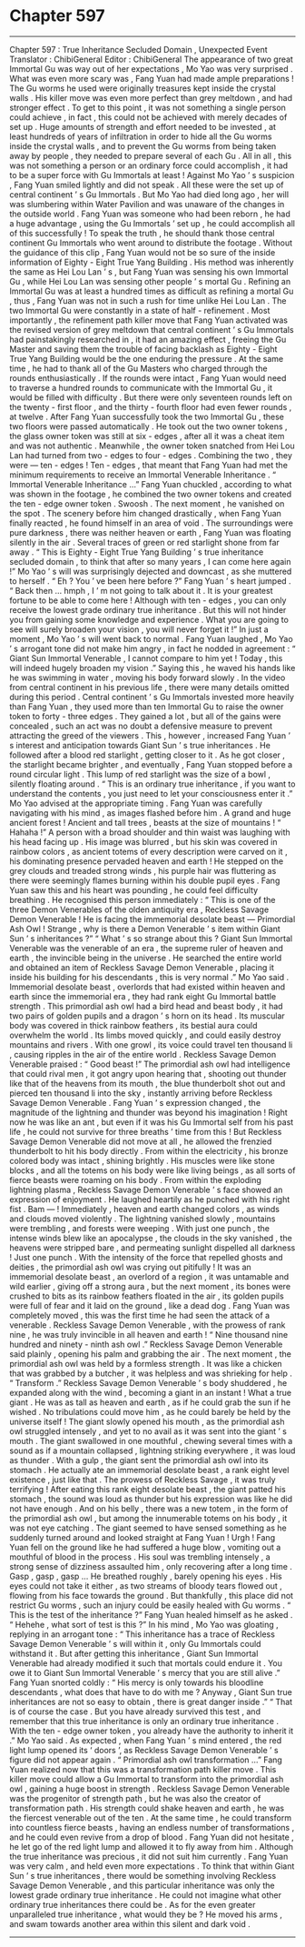 
# Chapter 597


---

Chapter 597 : True Inheritance Secluded Domain , Unexpected Event
Translator : ChibiGeneral Editor : ChibiGeneral
The appearance of two great Immortal Gu was way out of her expectations , Mo Yao was very surprised .
What was even more scary was , Fang Yuan had made ample preparations !
The Gu worms he used were originally treasures kept inside the crystal walls . His killer move was even more perfect than grey meltdown , and had stronger effect .
To get to this point , it was not something a single person could achieve , in fact , this could not be achieved with merely decades of set up . Huge amounts of strength and effort needed to be invested , at least hundreds of years of infiltration in order to hide all the Gu worms inside the crystal walls , and to prevent the Gu worms from being taken away by people , they needed to prepare several of each Gu .
All in all , this was not something a person or an ordinary force could accomplish , it had to be a super force with Gu Immortals at least !
Against Mo Yao ’ s suspicion , Fang Yuan smiled lightly and did not speak .
All these were the set up of central continent ’ s Gu Immortals . But Mo Yao had died long ago , her will was slumbering within Water Pavilion and was unaware of the changes in the outside world .
Fang Yuan was someone who had been reborn , he had a huge advantage , using the Gu Immortals ’ set up , he could accomplish all of this successfully !
To speak the truth , he should thank those central continent Gu Immortals who went around to distribute the footage .
Without the guidance of this clip , Fang Yuan would not be so sure of the inside information of Eighty - Eight True Yang Building .
His method was inherently the same as Hei Lou Lan ’ s , but Fang Yuan was sensing his own Immortal Gu , while Hei Lou Lan was sensing other people ’ s mortal Gu .
Refining an Immortal Gu was at least a hundred times as difficult as refining a mortal Gu , thus , Fang Yuan was not in such a rush for time unlike Hei Lou Lan . The two Immortal Gu were constantly in a state of half - refinement .
Most importantly , the refinement path killer move that Fang Yuan activated was the revised version of grey meltdown that central continent ’ s Gu Immortals had painstakingly researched in , it had an amazing effect , freeing the Gu Master and saving them the trouble of facing backlash as Eighty - Eight True Yang Building would be the one enduring the pressure .
At the same time , he had to thank all of the Gu Masters who charged through the rounds enthusiastically . If the rounds were intact , Fang Yuan would need to traverse a hundred rounds to communicate with the Immortal Gu , it would be filled with difficulty .
But there were only seventeen rounds left on the twenty - first floor , and the thirty - fourth floor had even fewer rounds , at twelve .
After Fang Yuan successfully took the two Immortal Gu , these two floors were passed automatically .
He took out the two owner tokens , the glass owner token was still at six - edges , after all it was a cheat item and was not authentic .
Meanwhile , the owner token snatched from Hei Lou Lan had turned from two - edges to four - edges .
Combining the two , they were — ten - edges !
Ten - edges , that meant that Fang Yuan had met the minimum requirements to receive an Immortal Venerable Inheritance .
“ Immortal Venerable Inheritance …” Fang Yuan chuckled , according to what was shown in the footage , he combined the two owner tokens and created the ten - edge owner token .
Swoosh .
The next moment , he vanished on the spot .
The scenery before him changed drastically , when Fang Yuan finally reacted , he found himself in an area of void .
The surroundings were pure darkness , there was neither heaven or earth , Fang Yuan was floating silently in the air .
Several traces of green or red starlight shone from far away .
“ This is Eighty - Eight True Yang Building ’ s true inheritance secluded domain , to think that after so many years , I can come here again !” Mo Yao ’ s will was surprisingly dejected and downcast , as she muttered to herself .
“ Eh ? You ’ ve been here before ?” Fang Yuan ’ s heart jumped .
“ Back then … hmph , I ’ m not going to talk about it . It is your greatest fortune to be able to come here ! Although with ten - edges , you can only receive the lowest grade ordinary true inheritance . But this will not hinder you from gaining some knowledge and experience . What you are going to see will surely broaden your vision , you will never forget it !” In just a moment , Mo Yao ’ s will went back to normal .
Fang Yuan laughed , Mo Yao ’ s arrogant tone did not make him angry , in fact he nodded in agreement : “ Giant Sun Immortal Venerable , I cannot compare to him yet ! Today , this will indeed hugely broaden my vision .”
Saying this , he waved his hands like he was swimming in water , moving his body forward slowly .
In the video from central continent in his previous life , there were many details omitted during this period .
Central continent ’ s Gu Immortals invested more heavily than Fang Yuan , they used more than ten Immortal Gu to raise the owner token to forty - three edges .
They gained a lot , but all of the gains were concealed , such an act was no doubt a defensive measure to prevent attracting the greed of the viewers . This , however , increased Fang Yuan ’ s interest and anticipation towards Giant Sun ’ s true inheritances .
He followed after a blood red starlight , getting closer to it .
As he got closer , the starlight became brighter , and eventually , Fang Yuan stopped before a round circular light .
This lump of red starlight was the size of a bowl , silently floating around .
“ This is an ordinary true inheritance , if you want to understand the contents , you just need to let your consciousness enter it .” Mo Yao advised at the appropriate timing .
Fang Yuan was carefully navigating with his mind , as images flashed before him .
A grand and huge ancient forest !
Ancient and tall trees , beasts at the size of mountains !
“ Hahaha !” A person with a broad shoulder and thin waist was laughing with his head facing up .
His image was blurred , but his skin was covered in rainbow colors , as ancient totems of every description were carved on it , his dominating presence pervaded heaven and earth !
He stepped on the grey clouds and treaded strong winds , his purple hair was fluttering as there were seemingly flames burning within his double pupil eyes .
Fang Yuan saw this and his heart was pounding , he could feel difficulty breathing . He recognised this person immediately : “ This is one of the three Demon Venerables of the olden antiquity era , Reckless Savage Demon Venerable ! He is facing the immemorial desolate beast — Primordial Ash Owl ! Strange , why is there a Demon Venerable ’ s item within Giant Sun ’ s inheritances ?”
“ What ’ s so strange about this ? Giant Sun Immortal Venerable was the venerable of an era , the supreme ruler of heaven and earth , the invincible being in the universe . He searched the entire world and obtained an item of Reckless Savage Demon Venerable , placing it inside his building for his descendants , this is very normal .” Mo Yao said .
Immemorial desolate beast , overlords that had existed within heaven and earth since the immemorial era , they had rank eight Gu Immortal battle strength .
This primordial ash owl had a bird head and beast body , it had two pairs of golden pupils and a dragon ’ s horn on its head . Its muscular body was covered in thick rainbow feathers , its bestial aura could overwhelm the world .
Its limbs moved quickly , and could easily destroy mountains and rivers . With one growl , its voice could travel ten thousand li , causing ripples in the air of the entire world .
Reckless Savage Demon Venerable praised : “ Good beast !”
The primordial ash owl had intelligence that could rival men , it got angry upon hearing that , shooting out thunder like that of the heavens from its mouth , the blue thunderbolt shot out and pierced ten thousand li into the sky , instantly arriving before Reckless Savage Demon Venerable .
Fang Yuan ’ s expression changed , the magnitude of the lightning and thunder was beyond his imagination ! Right now he was like an ant , but even if it was his Gu Immortal self from his past life , he could not survive for three breaths ’ time from this !
But Reckless Savage Demon Venerable did not move at all , he allowed the frenzied thunderbolt to hit his body directly .
From within the electricity , his bronze colored body was intact , shining brightly . His muscles were like stone blocks , and all the totems on his body were like living beings , as all sorts of fierce beasts were roaming on his body .
From within the exploding lightning plasma , Reckless Savage Demon Venerable ’ s face showed an expression of enjoyment . He laughed heartily as he punched with his right fist .
Bam — !
Immediately , heaven and earth changed colors , as winds and clouds moved violently .
The lightning vanished slowly , mountains were trembling , and forests were weeping .
With just one punch , the intense winds blew like an apocalypse , the clouds in the sky vanished , the heavens were stripped bare , and permeating sunlight dispelled all darkness !
Just one punch .
With the intensity of the force that repelled ghosts and deities , the primordial ash owl was crying out pitifully !
It was an immemorial desolate beast , an overlord of a region , it was untamable and wild earlier , giving off a strong aura , but the next moment , its bones were crushed to bits as its rainbow feathers floated in the air , its golden pupils were full of fear and it laid on the ground , like a dead dog .
Fang Yuan was completely moved , this was the first time he had seen the attack of a venerable .
Reckless Savage Demon Venerable , with the prowess of rank nine , he was truly invincible in all heaven and earth !
“ Nine thousand nine hundred and ninety - ninth ash owl .” Reckless Savage Demon Venerable said plainly , opening his palm and grabbing the air .
The next moment , the primordial ash owl was held by a formless strength . It was like a chicken that was grabbed by a butcher , it was helpless and was shrieking for help .
“ Transform .” Reckless Savage Demon Venerable ’ s body shuddered , he expanded along with the wind , becoming a giant in an instant !
What a true giant .
He was as tall as heaven and earth , as if he could grab the sun if he wished . No tribulations could move him , as he could barely be held by the universe itself !
The giant slowly opened his mouth , as the primordial ash owl struggled intensely , and yet to no avail as it was sent into the giant ’ s mouth .
The giant swallowed in one mouthful , chewing several times with a sound as if a mountain collapsed , lightning striking everywhere , it was loud as thunder .
With a gulp , the giant sent the primordial ash owl into its stomach .
He actually ate an immemorial desolate beast , a rank eight level existence , just like that .
The prowess of Reckless Savage , it was truly terrifying !
After eating this rank eight desolate beast , the giant patted his stomach , the sound was loud as thunder but his expression was like he did not have enough .
And on his belly , there was a new totem , in the form of the primordial ash owl , but among the innumerable totems on his body , it was not eye catching .
The giant seemed to have sensed something as he suddenly turned around and looked straight at Fang Yuan !
Urgh !
Fang Yuan fell on the ground like he had suffered a huge blow , vomiting out a mouthful of blood in the process .
His soul was trembling intensely , a strong sense of dizziness assaulted him , only recovering after a long time .
Gasp , gasp , gasp …
He breathed roughly , barely opening his eyes .
His eyes could not take it either , as two streams of bloody tears flowed out , flowing from his face towards the ground .
But thankfully , this place did not restrict Gu worms , such an injury could be easily healed with Gu worms .
“ This is the test of the inheritance ?” Fang Yuan healed himself as he asked .
“ Hehehe , what sort of test is this ?” In his mind , Mo Yao was gloating , replying in an arrogant tone : “ This inheritance has a trace of Reckless Savage Demon Venerable ’ s will within it , only Gu Immortals could withstand it . But after getting this inheritance , Giant Sun Immortal Venerable had already modified it such that mortals could endure it . You owe it to Giant Sun Immortal Venerable ’ s mercy that you are still alive .”
Fang Yuan snorted coldly : “ His mercy is only towards his bloodline descendants , what does that have to do with me ? Anyway , Giant Sun true inheritances are not so easy to obtain , there is great danger inside .”
“ That is of course the case . But you have already survived this test , and remember that this true inheritance is only an ordinary true inheritance . With the ten - edge owner token , you already have the authority to inherit it .” Mo Yao said .
As expected , when Fang Yuan ’ s mind entered , the red light lump opened its ‘ doors ’, as Reckless Savage Demon Venerable ’ s figure did not appear again .
“ Primordial ash owl transformation …” Fang Yuan realized now that this was a transformation path killer move . This killer move could allow a Gu Immortal to transform into the primordial ash owl , gaining a huge boost in strength .
Reckless Savage Demon Venerable was the progenitor of strength path , but he was also the creator of transformation path .
His strength could shake heaven and earth , he was the fiercest venerable out of the ten . At the same time , he could transform into countless fierce beasts , having an endless number of transformations , and he could even revive from a drop of blood .
Fang Yuan did not hesitate , he let go of the red light lump and allowed it to fly away from him .
Although the true inheritance was precious , it did not suit him currently .
Fang Yuan was very calm , and held even more expectations .
To think that within Giant Sun ’ s true inheritances , there would be something involving Reckless Savage Demon Venerable , and this particular inheritance was only the lowest grade ordinary true inheritance .
He could not imagine what other ordinary true inheritances there could be . As for the even greater unparalleled true inheritance , what would they be ?
He moved his arms , and swam towards another area within this silent and dark void .

---

